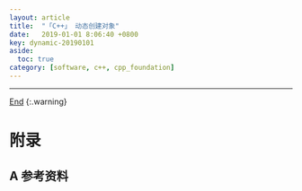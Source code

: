 ```yaml
---
layout: article
title:  "「C++」 动态创建对象"
date:   2019-01-01 8:06:40 +0800
key: dynamic-20190101
aside:
  toc: true
category: [software, c++, cpp_foundation]
---
```

<span id='head'></span>

<!--more-->




-------------------  
[End](#head)
{:.warning}  


# 附录
## A 参考资料
